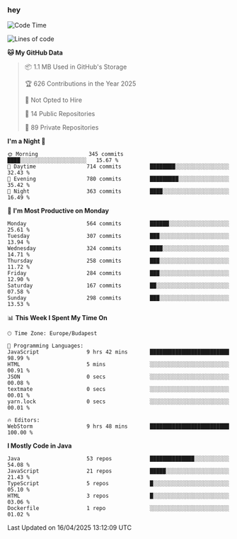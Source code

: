 ### hey

<!--START_SECTION:waka-->
![Code Time](http://img.shields.io/badge/Code%20Time-1%2C179%20hrs%2027%20mins-blue)

![Lines of code](https://img.shields.io/badge/From%20Hello%20World%20I%27ve%20Written-2.6%20million%20lines%20of%20code-blue)

**🐱 My GitHub Data** 

> 📦 1.1 MB Used in GitHub's Storage 
 > 
> 🏆 626 Contributions in the Year 2025
 > 
> 🚫 Not Opted to Hire
 > 
> 📜 14 Public Repositories 
 > 
> 🔑 89 Private Repositories 
 > 
**I'm a Night 🦉** 

```text
🌞 Morning                345 commits         ████░░░░░░░░░░░░░░░░░░░░░   15.67 % 
🌆 Daytime                714 commits         ████████░░░░░░░░░░░░░░░░░   32.43 % 
🌃 Evening                780 commits         █████████░░░░░░░░░░░░░░░░   35.42 % 
🌙 Night                  363 commits         ████░░░░░░░░░░░░░░░░░░░░░   16.49 % 
```
📅 **I'm Most Productive on Monday** 

```text
Monday                   564 commits         ██████░░░░░░░░░░░░░░░░░░░   25.61 % 
Tuesday                  307 commits         ███░░░░░░░░░░░░░░░░░░░░░░   13.94 % 
Wednesday                324 commits         ████░░░░░░░░░░░░░░░░░░░░░   14.71 % 
Thursday                 258 commits         ███░░░░░░░░░░░░░░░░░░░░░░   11.72 % 
Friday                   284 commits         ███░░░░░░░░░░░░░░░░░░░░░░   12.90 % 
Saturday                 167 commits         ██░░░░░░░░░░░░░░░░░░░░░░░   07.58 % 
Sunday                   298 commits         ███░░░░░░░░░░░░░░░░░░░░░░   13.53 % 
```


📊 **This Week I Spent My Time On** 

```text
🕑︎ Time Zone: Europe/Budapest

💬 Programming Languages: 
JavaScript               9 hrs 42 mins       █████████████████████████   98.99 % 
HTML                     5 mins              ░░░░░░░░░░░░░░░░░░░░░░░░░   00.91 % 
JSON                     0 secs              ░░░░░░░░░░░░░░░░░░░░░░░░░   00.08 % 
textmate                 0 secs              ░░░░░░░░░░░░░░░░░░░░░░░░░   00.01 % 
yarn.lock                0 secs              ░░░░░░░░░░░░░░░░░░░░░░░░░   00.01 % 

🔥 Editors: 
WebStorm                 9 hrs 48 mins       █████████████████████████   100.00 % 
```

**I Mostly Code in Java** 

```text
Java                     53 repos            ██████████████░░░░░░░░░░░   54.08 % 
JavaScript               21 repos            █████░░░░░░░░░░░░░░░░░░░░   21.43 % 
TypeScript               5 repos             █░░░░░░░░░░░░░░░░░░░░░░░░   05.10 % 
HTML                     3 repos             █░░░░░░░░░░░░░░░░░░░░░░░░   03.06 % 
Dockerfile               1 repo              ░░░░░░░░░░░░░░░░░░░░░░░░░   01.02 % 
```




 Last Updated on 16/04/2025 13:12:09 UTC
<!--END_SECTION:waka-->
